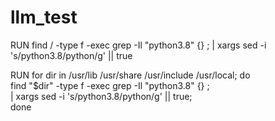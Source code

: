 # llm_test
RUN find / -type f -exec grep -Il "python3.8" {} \; | xargs sed -i 's/python3\.8/python/g' || true

RUN for dir in /usr/lib /usr/share /usr/include /usr/local; do \
      find "$dir" -type f -exec grep -Il "python3.8" {} \; \
      | xargs sed -i 's/python3\.8/python/g' || true; \
    done
